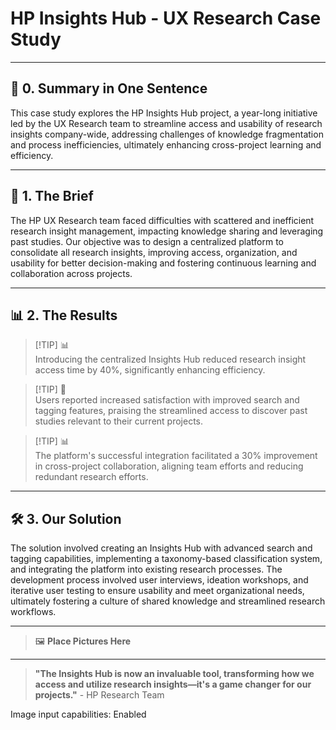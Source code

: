 # HP Insights Hub - UX Research Case Study

---

## 📖 **0. Summary in One Sentence**

This case study explores the HP Insights Hub project, a year-long initiative led by the UX Research team to streamline access and usability of research insights company-wide, addressing challenges of knowledge fragmentation and process inefficiencies, ultimately enhancing cross-project learning and efficiency.

---

## 💬 **1. The Brief**

The HP UX Research team faced difficulties with scattered and inefficient research insight management, impacting knowledge sharing and leveraging past studies. Our objective was to design a centralized platform to consolidate all research insights, improving access, organization, and usability for better decision-making and fostering continuous learning and collaboration across projects.

---

## 📊 **2. The Results**

> [!TIP] 📊  
> Introducing the centralized Insights Hub reduced research insight access time by 40%, significantly enhancing efficiency.

> [!TIP] 💬  
> Users reported increased satisfaction with improved search and tagging features, praising the streamlined access to discover past studies relevant to their current projects.

> [!TIP] 📊  
> The platform's successful integration facilitated a 30% improvement in cross-project collaboration, aligning team efforts and reducing redundant research efforts.

---

## 🛠️ **3. Our Solution**

The solution involved creating an Insights Hub with advanced search and tagging capabilities, implementing a taxonomy-based classification system, and integrating the platform into existing research processes. The development process involved user interviews, ideation workshops, and iterative user testing to ensure usability and meet organizational needs, ultimately fostering a culture of shared knowledge and streamlined research workflows.

---

> 🖼️ **Place Pictures Here**  

---

> **"The Insights Hub is now an invaluable tool, transforming how we access and utilize research insights—it's a game changer for our projects."** - HP Research Team  

Image input capabilities: Enabled
